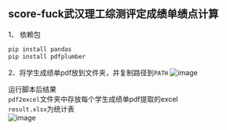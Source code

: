 ## score-fuck武汉理工综测评定成绩单绩点计算

1、 依赖包
```python
pip install pandas
pip install pdfplumber
```

2、将学生成绩单pdf放到文件夹，并复制路径到`PATH`
![image](https://github.com/user-attachments/assets/1d70d171-d5e8-4a2b-a270-4d35bd6e95e4)


运行脚本后结果  
`pdf2excel`文件夹中存放每个学生成绩单pdf提取的excel  
`result.xlsx`为统计表  
![image](https://github.com/user-attachments/assets/046faa3e-6705-4d3d-8a69-3bf4b893888e)

